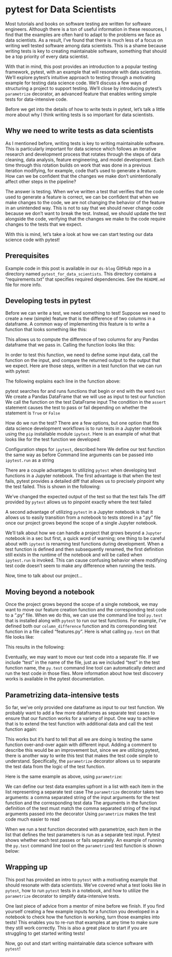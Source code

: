 # pytest for Data Scientists
Most tutorials and books on software testing are written for software engineers. Although there is a ton of useful information in these resources, I find that the examples are often hard to adapt to the problems we face as data scientists. As a result, I’ve found that there is much less of a focus on writing well tested software among data scientists. This is a shame because writing tests is key to creating maintainable software, something that should be a top priority of every data scientist.

With that in mind, this post provides an introduction to a popular testing framework, pytest, with an example that will resonate with data scientists. We’ll explore pytest’s intuitive approach to testing through a motivating example for testing data science code. We’ll discuss a few ways of structuring a project to support testing. We’ll close by introducing pytest’s `parametrize` decorator, an advanced feature that enables writing simple tests for data-intensive code.

Before we get into the details of how to write tests in pytest, let’s talk a little more about why I think writing tests is so important for data scientists.
## Why we need to write tests as data scientists
As I mentioned before, writing tests is key to writing maintainable software. This is particularly important for data science which follows an iterative research and development process that rotates through the steps of data cleaning, data analysis, feature engineering, and model development. Each time through this rotation builds on work that was done in a previous iteration modifying, for example, code that’s used to generate a feature. How can we be confident that the changes we make don’t unintentionally affect other steps in the pipeline?

The answer is testing. When we’ve written a test that verifies that the code used to generate a feature is correct, we can be confident that when we make changes to the code, we are not changing the behavior of the feature in an unintended way. This is not to say that we should never change code because we don’t want to break the test. Instead, we should update the test alongside the code, verifying that the changes we make to the code require changes to the tests that we expect.

With this is mind, let’s take a look at how we can start testing our data science code with pytest!
## Prerequisites
Example code in this post is available in our `ds-blog` GitHub repo in a directory named `pytest_for_data_scientists`. This directory contains a “requirements.txt” that specifies required dependencies. See the `README.md` file for more info.
## Developing tests in pytest
Before we can write a test, we need something to test! Suppose we need to create a new (simple) feature that is the difference of two columns in a dataframe. A common way of implementing this feature is to write a function that looks something like this:

This allows us to compute the difference of two columns for any Pandas dataframe that we pass in. Calling the function looks like this:

In order to test this function, we need to define some input data, call the function on the input, and compare the returned output to the output that we expect. Here are those steps, written in a test function that we can run with pytest:

The following explains each line in the function above:

pytest searches for and runs functions that begin or end with the word `test`
We create a Pandas DataFrame that we will use as input to test our function
We call the function on the test DataFrame input
The condition in the `assert` statement causes the test to pass or fail depending on whether the statement is `True` or `False`

How do we run the test? There are a few options, but one option that fits data science development workflows is to run tests in a Jupyter notebook using the `pip` installable module `ipytest`. Here is an example of what that looks like for the test function we developed:

Configuration steps for `ipytest`, described here
We define our test function the same way as before
Command line arguments can be passed into `ipytest.run` as a string

There are a couple advantages to utilizing `pytest` when developing test functions in a Jupyter notebook. The first advantage is that when the test fails, pytest provides a detailed diff that allows us to precisely pinpoint why the test failed. This is shown in the following:

We’ve changed the expected output of the test so that the test fails
The diff provided by `pytest` allows us to pinpoint exactly where the test failed

A second advantage of utilizing `pytest` in a Jupyter notebook is that it allows us to easily transition from a notebook to tests stored in a “.py” file once our project grows beyond the scope of a single Jupyter notebook.

We’ll talk about how we can handle a project that grows beyond a `Jupyter` notebook in a sec but first, a quick word of warning; one thing to be careful about with `ipytest` is renaming test functions during development. When a test function is defined and then subsequently renamed, the first definition still exists in the runtime of the notebook and will be called when `ipytest.run` is invoked. This can cause confusing behavior where modifying test code doesn’t seem to make any difference when running the tests.

Now, time to talk about our project...
## Moving beyond a notebook
Once the project grows beyond the scope of a single notebook, we may want to move our feature creation function and the corresponding test code to a “.py” file.  When we do this, we can use the command line tool `py.test` that is installed along with `pytest` to run our test functions. For example, I’ve defined both our `column_difference` function and its corresponding test function in a file called “features.py”. Here is what calling `py.test` on that file looks like:

This results in the following:

Eventually, we may want to move our test code into a separate file. If we include “test” in the name of the file, just as we included “test” in the test function name, the `py.test` command line tool can automatically detect and run the test code in those files. More information about how test discovery works is available in the pytest documentation.
## Parametrizing data-intensive tests
So far, we’ve only provided one dataframe as input to our test function. We probably want to add a few more dataframes as separate test cases to ensure that our function works for a variety of input. One way to achieve that is to extend the test function with additional data and call the test function again:

This works but it’s hard to tell that all we are doing is testing the same function over-and-over again with different input. Adding a comment to describe this would be an improvement but, since we are utilizing pytest, there is another way to write this test that makes the test code simple to understand. Specifically, the `parametrize` decorator allows us to separate the test data from the logic of the test function.

Here is the same example as above, using `parametrize`:

We can define our test data examples upfront in a list with each item in the list representing a separate test case
The `parametrize` decorator takes two arguments: a comma separated string of the input arguments for the test function and the corresponding test data
The arguments in the function definition of the test must match the comma separated string of the input arguments passed into the decorator
Using `parametrize` makes the test code much easier to read

When we run a test function decorated with parametrize, each item in the list that defines the test parameters is run as a separate test input. Pytest shows whether each test passes or fails separately. An example of running the `py.test` command line tool on the `parametrize`d test function is shown below:
## Wrapping up
This post has provided an intro to `pytest` with a motivating example that should resonate with data scientists. We’ve covered what a test looks like in `pytest`, how to run `pytest` tests in a notebook, and how to utilize the `parametrize` decorator to simplify data-intensive tests.

One last piece of advice from a mentor of mine before we finish. If you find yourself creating a few example inputs for a function you developed in a notebook to check how the function is working, turn those examples into tests! This enables you to re-run that examples at any time to make sure they still work correctly. This is also a great place to start if you are struggling to get started writing tests!

Now, go out and start writing maintainable data science software with `pytest`!
